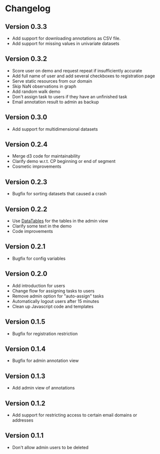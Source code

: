 # Changelog

## Version 0.3.3

* Add support for downloading annotations as CSV file.
* Add support for missing values in univariate datasets

## Version 0.3.2

* Score user on demo and request repeat if insufficiently accurate
* Add full name of user and add several checkboxes to registration page
* Serve static resources from our domain
* Skip NaN observations in graph
* Add random walk demo
* Don't assign task to users if they have an unfinished task
* Email annotation result to admin as backup

## Version 0.3.0

* Add support for multidimensional datasets

## Version 0.2.4

* Merge d3 code for maintainability
* Clarify demo w.r.t. CP beginning or end of segment
* Cosmetic improvements

## Version 0.2.3

* Bugfix for sorting datasets that caused a crash

## Version 0.2.2

* Use [DataTables](https://datatables.net/) for the tables in the admin view
* Clarify some text in the demo
* Code improvements

## Version 0.2.1

* Bugfix for config variables

## Version 0.2.0

* Add introduction for users
* Change flow for assigning tasks to users
* Remove admin option for "auto-assign" tasks
* Automatically logout users after 15 minutes
* Clean up Javascript code and templates

## Version 0.1.5

* Bugfix for registration restriction

## Version 0.1.4

* Bugfix for admin annotation view

## Version 0.1.3

* Add admin view of annotations

## Version 0.1.2

* Add support for restricting access to certain email domains or addresses

## Version 0.1.1

* Don't allow admin users to be deleted
